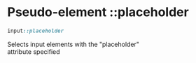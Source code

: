 # Pseudo-element ::placeholder

```css
input::placeholder
```
Selects input elements with the "placeholder"  
attribute specified  
